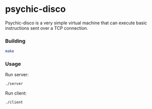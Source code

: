 # psychic-disco

Psychic-disco is a very simple virtual machine that can execute basic instructions sent over a TCP connection.

### Building

```bash
make
```

### Usage

Run server:

```bash
./server
```

Run client:

```bash
./client
```
